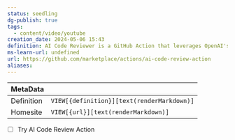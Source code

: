 ```yaml
---
status: seedling
dg-publish: true
tags:
  - content/video/youtube
creation_date: 2024-05-06 15:43
definition: AI Code Reviewer is a GitHub Action that leverages OpenAI's GPT-4 API to provide intelligent feedback and suggestions on your pull requests.
ms-learn-url: undefined
url: https://github.com/marketplace/actions/ai-code-review-action
aliases:
---
```


| MetaData   |                                              |
| ---------- | -------------------------------------------- |
| Definition | `VIEW[{definition}][text(renderMarkdown)]`   |
| Homesite   | `VIEW[{url}][text(renderMarkdown)]`          |
- [ ] Try AI Code Review Action
